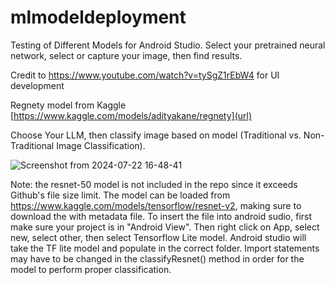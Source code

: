 # mlmodeldeployment
Testing of Different Models for Android Studio. Select your pretrained neural network, select or capture your image, then find results.

Credit to https://www.youtube.com/watch?v=tySgZ1rEbW4 for UI development

Regnety model from Kaggle
[https://www.kaggle.com/models/adityakane/regnety](url)

Choose Your LLM, then classify image based on model (Traditional vs. Non-Traditional Image Classification).

![Screenshot from 2024-07-22 16-48-41](https://github.com/user-attachments/assets/cbb0b01f-42f3-4b49-9e74-b543cdf56942)

Note: the resnet-50 model is not included in the repo since it exceeds Github's file size limit. The model can be loaded from https://www.kaggle.com/models/tensorflow/resnet-v2, making sure to download the with metadata file. To insert the file into android sudio, first make sure your project is in "Android View". Then right click on App, select new, select other, then select Tensorflow Lite model. Android studio will take the TF lite model and populate in the correct folder. Import statements may have to be changed in the classifyResnet() method in order for the model to perform proper classification.
